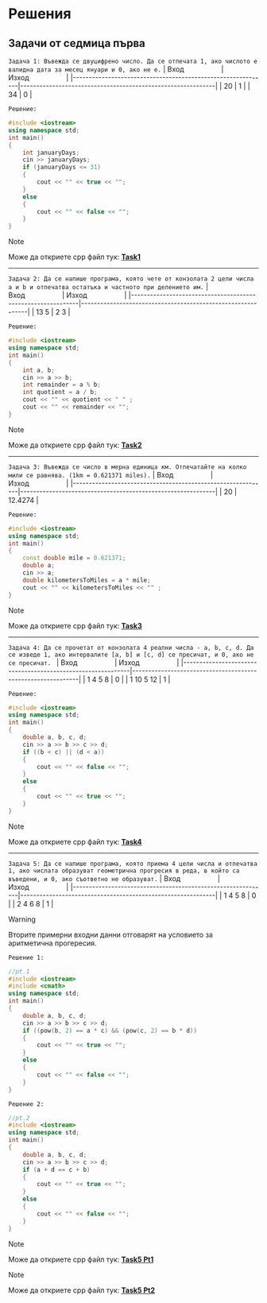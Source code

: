 # Решения

## Задачи от седмица първа
`Задача 1: Въвежда се двуцифрено число. Да се отпечата 1, ако числото е валидна дата за месец януари и 0, ако не е.`
| Вход&nbsp;&nbsp;&nbsp;&nbsp;&nbsp;&nbsp;&nbsp;&nbsp;&nbsp;&nbsp;&nbsp;&nbsp;&nbsp;&nbsp;&nbsp;&nbsp;&nbsp;&nbsp; | Изход&nbsp;&nbsp;&nbsp;&nbsp;&nbsp;&nbsp;&nbsp;&nbsp;&nbsp;&nbsp;&nbsp;&nbsp;&nbsp;&nbsp;&nbsp;&nbsp;&nbsp;&nbsp; |
|-------------------------------------------------------------|-------------------------------------------------------------|
| 20                                                          | 1                                                           |
| 34                                                          | 0                                                           |

`Решение:`
```cpp
#include <iostream>
using namespace std;
int main()
{
    int januaryDays;
    cin >> januaryDays;
    if (januaryDays <= 31)
    {
        cout << "" << true << "";
    }
    else
    {
        cout << "" << false << "";
    }
}
```

> [!NOTE]
> Може да откриете cpp файл тук:
>  [**Task1**](https://github.com/cathy-09/Introduction-To-Programming/blob/main/Week%201/Tasks/cppFiles/Task1.cpp)

<hr style="border-width: 5px !important;">

`Задача 2: Да се напише програма, която чете от конзолата 2 цели числа a и b и отпечатва остатъка и частното при делението им.`
| Вход&nbsp;&nbsp;&nbsp;&nbsp;&nbsp;&nbsp;&nbsp;&nbsp;&nbsp;&nbsp;&nbsp;&nbsp;&nbsp;&nbsp;&nbsp;&nbsp;&nbsp;&nbsp; | Изход&nbsp;&nbsp;&nbsp;&nbsp;&nbsp;&nbsp;&nbsp;&nbsp;&nbsp;&nbsp;&nbsp;&nbsp;&nbsp;&nbsp;&nbsp;&nbsp;&nbsp;&nbsp; |
|-------------------------------------------------------------|-------------------------------------------------------------|
| 13 5                                                          | 2 3                                                           |

`Решение:`
```cpp
#include <iostream>
using namespace std;
int main()
{
    int a, b;
    cin >> a >> b;
    int remainder = a % b;
    int quotient = a / b;
    cout << "" << quotient << " " ;
    cout << "" << remainder << "";
}
```

> [!NOTE]
> Може да откриете cpp файл тук:
>  [**Task2**](https://github.com/cathy-09/Introduction-To-Programming/blob/main/Week%201/Tasks/cppFiles/Task2.cpp)

<hr style="border-width: 5px !important;">

`Задача 3: Въвежда се число в мерна единица км. Отпечатайте на колко мили се равнява. (1km = 0.621371 miles).`
| Вход&nbsp;&nbsp;&nbsp;&nbsp;&nbsp;&nbsp;&nbsp;&nbsp;&nbsp;&nbsp;&nbsp;&nbsp;&nbsp;&nbsp;&nbsp;&nbsp;&nbsp;&nbsp; | Изход&nbsp;&nbsp;&nbsp;&nbsp;&nbsp;&nbsp;&nbsp;&nbsp;&nbsp;&nbsp;&nbsp;&nbsp;&nbsp;&nbsp;&nbsp;&nbsp;&nbsp;&nbsp; |
|-------------------------------------------------------------|-------------------------------------------------------------|
| 20                                                          | 12.4274                                                           |

`Решение:`
```cpp
#include <iostream>
using namespace std;
int main()
{
    const double mile = 0.621371;
    double a;
    cin >> a;
    double kilometersToMiles = a * mile;
    cout << "" << kilometersToMiles << "" ;
}
```

> [!NOTE]
> Може да откриете cpp файл тук:
>  [**Task3**](https://github.com/cathy-09/Introduction-To-Programming/blob/main/Week%201/Tasks/cppFiles/Task3.cpp)

<hr style="border-width: 5px !important;">

`Задача 4: Да се прочетат от конзолата 4 реални числа - a, b, c, d. Да се изведе 1, ако интервалите [a, b] и [c, d] се пресичат, и 0, ако не се пресичат. `
| Вход&nbsp;&nbsp;&nbsp;&nbsp;&nbsp;&nbsp;&nbsp;&nbsp;&nbsp;&nbsp;&nbsp;&nbsp;&nbsp;&nbsp;&nbsp;&nbsp;&nbsp;&nbsp; | Изход&nbsp;&nbsp;&nbsp;&nbsp;&nbsp;&nbsp;&nbsp;&nbsp;&nbsp;&nbsp;&nbsp;&nbsp;&nbsp;&nbsp;&nbsp;&nbsp;&nbsp;&nbsp; |
|-------------------------------------------------------------|-------------------------------------------------------------|
| 1 4 5 8                                                          | 0                                                           |
| 1 10 5 12                                                          | 1                                                           |

`Решение:`
```cpp
#include <iostream>
using namespace std;
int main()
{
    double a, b, c, d;
    cin >> a >> b >> c >> d;
    if ((b < c) || (d < a))
    {
        cout << "" << false << "";
    }
    else
    {
        cout << "" << true << "";
    }
}
```

> [!NOTE]
> Може да откриете cpp файл тук:
>  [**Task4**](https://github.com/cathy-09/Introduction-To-Programming/blob/main/Week%201/Tasks/cppFiles/Task4.cpp)

<hr style="border-width: 5px !important;">

`Задача 5: Да се напише програма, която приема 4 цели числа и отпечатва 1, ако числата образуват геометрична прогресия в реда, в който са въведени, и 0, ако съответно не образуват.`
| Вход&nbsp;&nbsp;&nbsp;&nbsp;&nbsp;&nbsp;&nbsp;&nbsp;&nbsp;&nbsp;&nbsp;&nbsp;&nbsp;&nbsp;&nbsp;&nbsp;&nbsp;&nbsp; | Изход&nbsp;&nbsp;&nbsp;&nbsp;&nbsp;&nbsp;&nbsp;&nbsp;&nbsp;&nbsp;&nbsp;&nbsp;&nbsp;&nbsp;&nbsp;&nbsp;&nbsp;&nbsp; |
|-------------------------------------------------------------|-------------------------------------------------------------|
| 1 4 5 8                                                          | 0                                                           |
| 2 4 6 8                                                          | 1                                                           |

> [!WARNING]
> Вторите примерни входни данни отговарят на условието за аритметична прогересия.

`Решение 1:`
```cpp
//pt.1
#include <iostream>
#include <cmath>
using namespace std;
int main()
{
    double a, b, c, d;
    cin >> a >> b >> c >> d;
    if ((pow(b, 2) == a * c) && (pow(c, 2) == b * d))
    {
        cout << "" << true << ""; 
    }
    else
    {
        cout << "" << false << "";
    }
}
```

`Решение 2:`
```cpp
//pt.2
#include <iostream>
using namespace std;
int main()
{
    double a, b, c, d;
    cin >> a >> b >> c >> d;
    if (a + d == c + b)
    {
        cout << "" << true << ""; 
    }
    else
    {
        cout << "" << false << "";
    }
}

```

> [!NOTE]
> Може да откриете cpp файл тук:
>  [**Task5 Pt1**](https://github.com/cathy-09/Introduction-To-Programming/blob/main/Week%201/Tasks/cppFiles/Task5Pt1.cpp)

> [!NOTE]
> Може да откриете cpp файл тук:
>  [**Task5 Pt2**](https://github.com/cathy-09/Introduction-To-Programming/blob/main/Week%201/Tasks/cppFiles/Task5Pt2.cpp)
